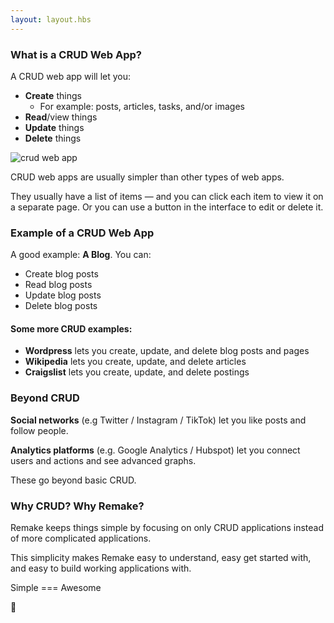 ```yaml
---
layout: layout.hbs
---
```


### What is a CRUD Web App?

A CRUD web app will let you:

* **Create** things 
  * For example: posts, articles, tasks, and/or images
* **Read**/view things
* **Update** things
* **Delete** things

![crud web app](/static/crud.png)

CRUD web apps are usually simpler than other types of web apps. 

They usually have a list of items &mdash; and you can click each item to view it on a separate page. Or you can use a button in the interface to edit or delete it.

### Example of a CRUD Web App

A good example: **A Blog**. You can:

* Create blog posts
* Read blog posts
* Update blog posts
* Delete blog posts

#### Some more CRUD examples:

* **Wordpress** lets you create, update, and delete blog posts and pages
* **Wikipedia** lets you create, update, and delete articles
* **Craigslist** lets you create, update, and delete postings

### Beyond CRUD

**Social networks** (e.g Twitter / Instagram / TikTok) let you like posts and follow people. 

**Analytics platforms** (e.g. Google Analytics / Hubspot) let you connect users and actions and see advanced graphs. 

These go beyond basic CRUD.

### Why CRUD? Why Remake?

Remake keeps things simple by focusing on only CRUD applications instead of more complicated applications.

This simplicity makes Remake easy to understand, easy get started with, and easy to build working applications with.

Simple === Awesome 

🤘





